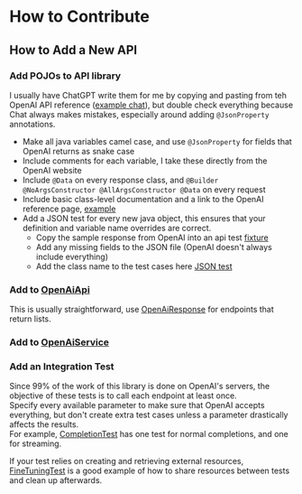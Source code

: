 # How to Contribute

## How to Add a New API

### Add POJOs to API library
I usually have ChatGPT write them for me by copying and pasting from teh OpenAI API reference ([example chat](https://chat.openai.com/share/af48ef11-0354-40b2-a8e2-3bf8e93a94a3)), but double check everything because Chat always makes mistakes, especially around adding `@JsonProperty` annotations.

- Make all java variables camel case, and use `@JsonProperty` for fields that OpenAI returns as snake case
- Include comments for each variable, I take these directly from the OpenAI website
- Include `@Data` on every response class, and `@Builder @NoArgsConstructor @AllArgsConstructor @Data` on every request
- Include basic class-level documentation and a link to the OpenAI reference page, [example](api/src/main/java/com/theokanning/openai/threads/Thread.java)
- Add a JSON test for every new java object, this ensures that your definition and variable name overrides are correct.
  - Copy the sample response from OpenAI into an api test [fixture](api/src/test/resources/fixtures)
  - Add any missing fields to the JSON file (OpenAI doesn't always include everything)
  - Add the class name to the test cases here [JSON test](api/src/test/java/com/theokanning/openai/JsonTest.java)

### Add to [OpenAiApi](client/src/main/java/com/theokanning/openai/client/OpenAiApi.java)
This is usually straightforward, use [OpenAiResponse](api/src/main/java/com/theokanning/openai/OpenAiResponse.java) for endpoints that return lists.

### Add to [OpenAiService](service/src/main/java/com/theokanning/openai/OpenAiService.java)

### Add an Integration Test
Since 99% of the work of this library is done on OpenAI's servers, the objective of these tests is to call each endpoint at least once.  
Specify every available parameter to make sure that OpenAI accepts everything, but don't create extra test cases unless a parameter drastically affects the results.  
For example, [CompletionTest](service/src/test/java/com/theokanning/openai/service/CompletionTest.java) has one test for normal completions, and one for streaming.

If your test relies on creating and retrieving external resources, [FineTuningTest](service/src/test/java/com/theokanning/openai/service/FineTuningTest.java) is a good example of how to share resources between tests and clean up afterwards.